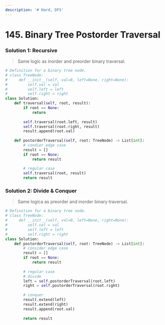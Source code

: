 ```yaml
---
description: '# Hard, DFS'
---
```


# 145. Binary Tree Postorder Traversal

### Solution 1: Recursive

> Same logic as inorder and preorder binary traversal.

```python
# Definition for a binary tree node.
# class TreeNode:
#     def __init__(self, val=0, left=None, right=None):
#         self.val = val
#         self.left = left
#         self.right = right
class Solution:
    def traversal(self, root, result):
        if root == None:
            return
        
        self.traversal(root.left, result)
        self.traversal(root.right, result)
        result.append(root.val)
        
    def postorderTraversal(self, root: TreeNode) -> List[int]:
        # condier edge case
        result = []
        if root == None:
            return result
        
        # regular case
        self.traversal(root, result)
        return result
```

### Solution 2: Divide & Conquer

> Same logica as preorder and inorder binary traversal.

```python
# Definition for a binary tree node.
# class TreeNode:
#     def __init__(self, val=0, left=None, right=None):
#         self.val = val
#         self.left = left
#         self.right = right
class Solution:
    def postorderTraversal(self, root: TreeNode) -> List[int]:
        # consider edge case
        result = []
        if root == None:
            return result
        
        # regular case
        # divide
        left = self.postorderTraversal(root.left)
        right = self.postorderTraversal(root.right)
        
        # conquer
        result.extend(left)
        result.extend(right)
        result.append(root.val)
        
        return result
```

